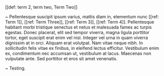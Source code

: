 [[def: term 2, term two, Term Two]]

~ Pellentesque suscipit ipsum varius, mattis diam in, elementum nunc [[ref: Term 1]], [[ref: Term Three]], [[ref: Term 3]], [[ref: Term 4]]. Pellentesque habitant morbi tristique senectus et netus et malesuada fames ac turpis egestas. Donec placerat, elit sed tempor viverra, magna ligula porttitor tortor, eget suscipit erat enim vel nisl. Integer vel urna in quam viverra dignissim at in orci. Aliquam erat volutpat. Nam vitae neque nibh. In sollicitudin felis vitae ex finibus, in eleifend lectus efficitur. Vestibulum enim ex, condimentum nec accumsan ut, vestibulum at lacus. Maecenas non vulputate ante. Sed porttitor et eros sit amet venenatis.

~ Testing.
